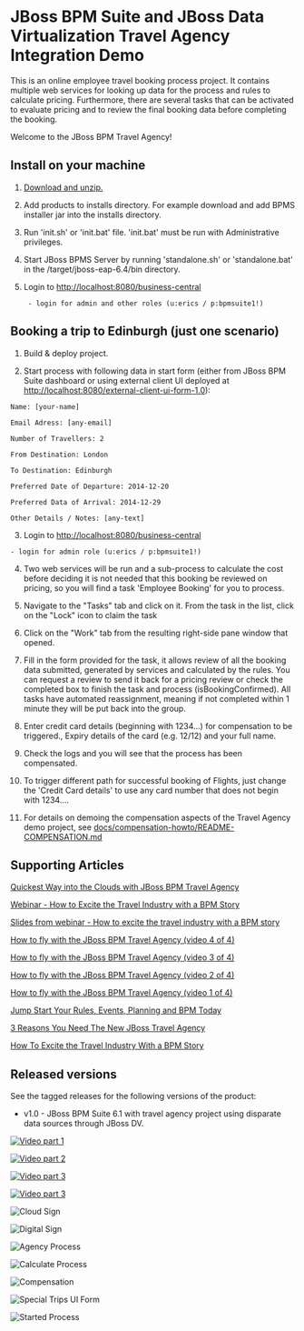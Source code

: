 JBoss BPM Suite and JBoss Data Virtualization Travel Agency Integration Demo
============================================================================
This is an online employee travel booking process project. It contains multiple web services for looking up data for the process
and rules to calculate pricing. Furthermore, there are several tasks that can be activated to evaluate pricing and to review the
final booking data before completing the booking.

Welcome to the JBoss BPM Travel Agency!

Install on your machine
----------------------------------
1. [Download and unzip.](https://github.com/eschabell/bpms-dv-travel-agency-integration-demo/archive/master.zip)

2. Add products to installs directory. For example download and add BPMS installer jar into the installs directory.

3. Run 'init.sh' or 'init.bat' file. 'init.bat' must be run with Administrative privileges.

4. Start JBoss BPMS Server by running 'standalone.sh' or 'standalone.bat' in the <path-to-project>/target/jboss-eap-6.4/bin directory.

5. Login to [http://localhost:8080/business-central](http://localhost:8080/business-central)

    ```
     - login for admin and other roles (u:erics / p:bpmsuite1!)
    ```

Booking a trip to Edinburgh (just one scenario)
-----------------------------------------------
1. Build & deploy project.

2. Start process with following data in start form (either from JBoss BPM Suite dashboard or using external client
	 UI deployed at [http://localhost:8080/external-client-ui-form-1.0](http://localhost:8080/external-client-ui-form-1.0)):

  ```
  Name: [your-name]

  Email Adress: [any-email]

  Number of Travellers: 2  

  From Destination: London

  To Destination: Edinburgh

  Preferred Date of Departure: 2014-12-20

  Preferred Data of Arrival: 2014-12-29

  Other Details / Notes: [any-text]
  ```

3. Login to [http://localhost:8080/business-central](http://localhost:8080/business-central)

  ```
  - login for admin role (u:erics / p:bpmsuite1!)
  ```

4. Two web services will be run and a sub-process to calculate the cost before deciding it is not needed that this booking be
	 reviewed on pricing, so you will find a task 'Employee Booking' for you to process.

5. Navigate to the "Tasks" tab and click on it. From the task in the list, click on the "Lock" icon to claim the task

6. Click on the "Work" tab from the resulting right-side pane window that opened.

7. Fill in the form provided for the task, it allows review of all the booking data submitted, generated by services and 
   calculated by the rules. You can request a review to send it back for a pricing review or check the completed box to 
   finish the task and process (isBookingConfirmed). All tasks have automated reassignment, meaning if not completed within 1 minute
   they will be put back into the group.

8. Enter credit card details (beginning with 1234...) for compensation to be triggered., Expiry details of the 
   card (e.g. 12/12) and your full name.

9. Check the logs and you will see that the process has been compensated.

10. To trigger different path for successful booking of Flights, just change the 'Credit Card details' to use any 
    card number that does not begin with 1234....

11. For details on demoing the compensation aspects of the Travel Agency demo project, 
    see [docs/compensation-howto/README-COMPENSATION.md](docs/compensation-howto/README-COMPENSATION.md)


Supporting Articles
-------------------
[Quickest Way into the Clouds with JBoss BPM Travel Agency](http://www.schabell.org/2015/02/into-clouds-with-jboss-bpm-travel-agency.html)

[Webinar - How to Excite the Travel Industry with a BPM Story](http://www.schabell.org/2015/02/webinar-how-to-excite-travel-industry.html)

[Slides from webinar - How to excite the travel industry with a BPM story](http://www.schabell.org/2015/02/slides-webinar-jboss-bpm-travel-agency.html)

[How to fly with the JBoss BPM Travel Agency (video 4 of 4)](http://www.schabell.org/2015/02/how-to-fly-with-jboss-bpm-travel-agency-part4.html)

[How to fly with the JBoss BPM Travel Agency (video 3 of 4)](http://www.schabell.org/2015/01/how-to-fly-with-jboss-bpm-travel-agency-part3.html)

[How to fly with the JBoss BPM Travel Agency (video 2 of 4)](http://www.schabell.org/2015/01/how-to-fly-with-jboss-bpm-travel-agency-part2.html)

[How to fly with the JBoss BPM Travel Agency (video 1 of 4)](http://www.schabell.org/2015/01/how-to-fly-with-jboss-bpm-travel-agency.html)

[Jump Start Your Rules, Events, Planning and BPM Today](http://www.schabell.org/2014/12/jump-start-rules-events-planning-bpm-today.html)

[3 Reasons You Need The New JBoss Travel Agency](http://www.schabell.org/2014/12/3-reasons-you-need-new-jboss-travel-agency.html)

[How To Excite the Travel Industry With a BPM Story](http://www.schabell.org/2014/10/how-to-excite-travel-agencies-with-bpm-story.html)


Released versions
-----------------
See the tagged releases for the following versions of the product:

- v1.0 - JBoss BPM Suite 6.1 with travel agency project using disparate data sources through JBoss DV.


[![Video part 1](https://github.com/eschabell/bpms-dv-travel-agency-integration-demo/blob/master/docs/demo-images/video-part-1.png?raw=true)](http://vimeo.com/ericschabell/bpms-travel-agency-part-1)

[![Video part 2](https://github.com/eschabell/bpms-dv-travel-agency-integration-demo/blob/master/docs/demo-images/video-part-2.png?raw=true)](http://vimeo.com/ericschabell/bpms-travel-agency-part-2)

[![Video part 3](https://github.com/eschabell/bpms-dv-travel-agency-integration-demo/blob/master/docs/demo-images/video-part-3.png?raw=true)](http://vimeo.com/ericschabell/bpms-travel-agency-part-3)

[![Video part 3](https://github.com/eschabell/bpms-dv-travel-agency-integration-demo/blob/master/docs/demo-images/video-part-4.png?raw=true)](http://vimeo.com/ericschabell/bpms-travel-agency-part-4)

![Cloud Sign](https://github.com/eschabell/bpms-dv-travel-agency-integration-demo/blob/master/docs/demo-images/cloud-sign.jpg?raw=true)

![Digital Sign](https://github.com/eschabell/bpms-dv-travel-agency-integration-demo/blob/master/docs/demo-images/announce-sign.jpg?raw=true)

![Agency Process](https://github.com/eschabell/bpms-dv-travel-agency-integration-demo/blob/master/docs/demo-images/agency-process.png?raw=true)

![Calculate Process](https://github.com/eschabell/bpms-dv-travel-agency-integration-demo/blob/master/docs/demo-images/calculate-process.png?raw=true)

![Compensation](https://raw.githubusercontent.com/eschabell/bpms-dv-travel-agency-integration-demo/master/docs/demo-images/compensation-process.png?raw=true)

![Special Trips UI Form](https://raw.githubusercontent.com/eschabell/bpms-dv-travel-agency-integration-demo/master/docs/demo-images/SpecialTripsUIform.png)

![Started Process](https://raw.githubusercontent.com/eschabell/bpms-dv-travel-agency-integration-demo/master/docs/demo-images/started-process.png)

